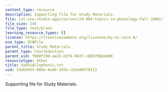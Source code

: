 ```yaml
---
content_type: resource
description: Supporting file for Study Materials.
file: /ol-ocw-studio-app/courses/24-964-topics-in-phonology-fall-2004/53eb5d55688e6edb265acb2e005f8113_SaShiAllophonic.txt
file_size: 145
file_type: text/plain
learning_resource_types: []
license: https://creativecommons.org/licenses/by-nc-sa/4.0/
ocw_type: OCWFile
parent_title: Study Materials
parent_type: CourseSection
parent_uid: f600f19d-ae22-b3f4-9437-c8db79bbe880
resourcetype: Other
title: SaShiAllophonic.txt
uid: 53eb5d55-688e-6edb-265a-cb2e005f8113
---
```

Supporting file for Study Materials.